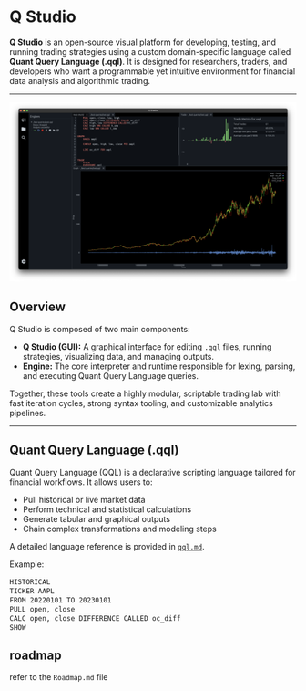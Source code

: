 # Q Studio

**Q Studio** is an open-source visual platform for developing, testing, and running trading strategies using a custom domain-specific language called **Quant Query Language (.qql)**. It is designed for researchers, traders, and developers who want a programmable yet intuitive environment for financial data analysis and algorithmic trading.

---

![Q Studio Screenshot](screenshots/qstudiov6.png)

## Overview

Q Studio is composed of two main components:

- **Q Studio (GUI):** A graphical interface for editing `.qql` files, running strategies, visualizing data, and managing outputs.
- **Engine:** The core interpreter and runtime responsible for lexing, parsing, and executing Quant Query Language queries.

Together, these tools create a highly modular, scriptable trading lab with fast iteration cycles, strong syntax tooling, and customizable analytics pipelines.

---

## Quant Query Language (.qql)

Quant Query Language (QQL) is a declarative scripting language tailored for financial workflows. It allows users to:
- Pull historical or live market data
- Perform technical and statistical calculations
- Generate tabular and graphical outputs
- Chain complex transformations and modeling steps

A detailed language reference is provided in [`qql.md`](./qql.md).

Example:

```qql
HISTORICAL
TICKER AAPL
FROM 20220101 TO 20230101
PULL open, close
CALC open, close DIFFERENCE CALLED oc_diff
SHOW
```

## roadmap
refer to the `Roadmap.md` file